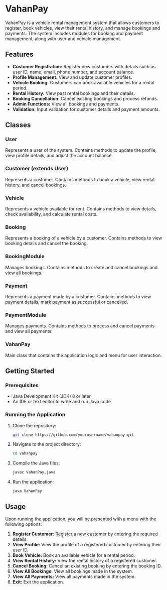 # VahanPay

VahanPay is a vehicle rental management system that allows customers to register, book vehicles, view their rental history, and manage bookings and payments. The system includes modules for booking and payment management, along with user and vehicle management.

## Features

- **Customer Registration:** Register new customers with details such as user ID, name, email, phone number, and account balance.
- **Profile Management:** View and update customer profiles.
- **Vehicle Booking:** Customers can book available vehicles for a rental period.
- **Rental History:** View past rental bookings and their details.
- **Booking Cancellation:** Cancel existing bookings and process refunds.
- **Admin Functions:** View all bookings and payments.
- **Validation:** Input validation for customer details and payment amounts.

## Classes

### User

Represents a user of the system. Contains methods to update the profile, view profile details, and adjust the account balance.

### Customer (extends User)

Represents a customer. Contains methods to book a vehicle, view rental history, and cancel bookings.

### Vehicle

Represents a vehicle available for rent. Contains methods to view details, check availability, and calculate rental costs.

### Booking

Represents a booking of a vehicle by a customer. Contains methods to view booking details and cancel the booking.

### BookingModule

Manages bookings. Contains methods to create and cancel bookings and view all bookings.

### Payment

Represents a payment made by a customer. Contains methods to view payment details, mark payment as successful or cancelled.

### PaymentModule

Manages payments. Contains methods to process and cancel payments and view all payments.

### VahanPay

Main class that contains the application logic and menu for user interaction.

## Getting Started

### Prerequisites

- Java Development Kit (JDK) 8 or later
- An IDE or text editor to write and run Java code

### Running the Application

1. Clone the repository:

    ```sh
    git clone https://github.com/yourusername/vahanpay.git
    ```

2. Navigate to the project directory:

    ```sh
    cd vahanpay
    ```

3. Compile the Java files:

    ```sh
    javac VahanPay.java
    ```

4. Run the application:

    ```sh
    java VahanPay
    ```

## Usage

Upon running the application, you will be presented with a menu with the following options:

1. **Register Customer:** Register a new customer by entering the required details.
2. **View Profile:** View the profile of a registered customer by entering their user ID.
3. **Book Vehicle:** Book an available vehicle for a rental period.
4. **View Rental History:** View the rental history of a registered customer.
5. **Cancel Booking:** Cancel an existing booking by entering the booking ID.
6. **View All Bookings:** View all bookings made in the system.
7. **View All Payments:** View all payments made in the system.
8. **Exit:** Exit the application.
